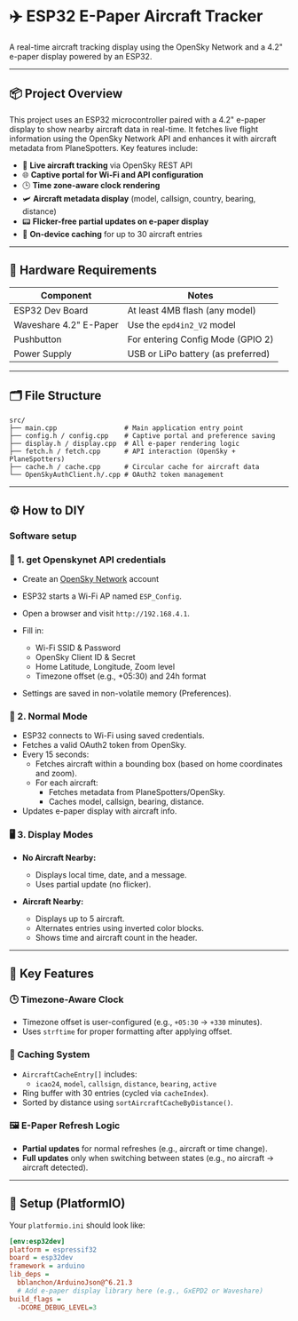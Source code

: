 # ✈️ ESP32 E-Paper Aircraft Tracker

A real-time aircraft tracking display using the OpenSky Network and a 4.2" e-paper display powered by an ESP32.

---

## 📦 Project Overview

This project uses an ESP32 microcontroller paired with a 4.2" e-paper display to show nearby aircraft data in real-time. It fetches live flight information using the OpenSky Network API and enhances it with aircraft metadata from PlaneSpotters. Key features include:

- 📡 **Live aircraft tracking** via OpenSky REST API  
- 🌐 **Captive portal for Wi-Fi and API configuration**  
- 🕒 **Time zone-aware clock rendering**  
- 🛩 **Aircraft metadata display** (model, callsign, country, bearing, distance)  
- 📟 **Flicker-free partial updates on e-paper display**  
- 🧠 **On-device caching** for up to 30 aircraft entries  

---

## 🧱 Hardware Requirements

| Component               | Notes                                 |
|------------------------|----------------------------------------|
| ESP32 Dev Board        | At least 4MB flash (any model)         |
| Waveshare 4.2" E-Paper | Use the `epd4in2_V2` model              |
| Pushbutton             | For entering Config Mode (GPIO 2)      |
| Power Supply           | USB or LiPo battery (as preferred)     |

---

## 🗂 File Structure
```
src/
├── main.cpp                 # Main application entry point
├── config.h / config.cpp    # Captive portal and preference saving
├── display.h / display.cpp  # All e-paper rendering logic
├── fetch.h / fetch.cpp      # API interaction (OpenSky + PlaneSpotters)
├── cache.h / cache.cpp      # Circular cache for aircraft data
└── OpenSkyAuthClient.h/.cpp # OAuth2 token management
```

---

## ⚙️ How to DIY

### Software setup
### 🔧 1. get Openskynet API credentials

- Create an [OpenSky Network](https://auth.opensky-network.org/auth/realms/opensky-network/protocol/openid-connect/auth?response_type=code&client_id=website-ui&scope=openid&redirect_uri=https%3A%2F%2Fopensky-network.org%2Fredirect-uri&state=6946459d-6755-4361-887d-81976590974b) account 

- ESP32 starts a Wi-Fi AP named `ESP_Config`.
- Open a browser and visit `http://192.168.4.1`.
- Fill in:
  - Wi-Fi SSID & Password
  - OpenSky Client ID & Secret
  - Home Latitude, Longitude, Zoom level
  - Timezone offset (e.g., +05:30) and 24h format
- Settings are saved in non-volatile memory (Preferences).

### 🚀 2. Normal Mode

- ESP32 connects to Wi-Fi using saved credentials.
- Fetches a valid OAuth2 token from OpenSky.
- Every 15 seconds:
  - Fetches aircraft within a bounding box (based on home coordinates and zoom).
  - For each aircraft:
    - Fetches metadata from PlaneSpotters/OpenSky.
    - Caches model, callsign, bearing, distance.
- Updates e-paper display with aircraft info.

### 🖥 3. Display Modes

- **No Aircraft Nearby:**
  - Displays local time, date, and a message.
  - Uses partial update (no flicker).

- **Aircraft Nearby:**
  - Displays up to 5 aircraft.
  - Alternates entries using inverted color blocks.
  - Shows time and aircraft count in the header.

---

## 🧠 Key Features

### 🕒 Timezone-Aware Clock

- Timezone offset is user-configured (e.g., `+05:30` → `+330` minutes).
- Uses `strftime` for proper formatting after applying offset.

### 🧠 Caching System

- `AircraftCacheEntry[]` includes:
  - `icao24`, `model`, `callsign`, `distance`, `bearing`, `active`
- Ring buffer with 30 entries (cycled via `cacheIndex`).
- Sorted by distance using `sortAircraftCacheByDistance()`.

### 🖼 E-Paper Refresh Logic

- **Partial updates** for normal refreshes (e.g., aircraft or time change).
- **Full updates** only when switching between states (e.g., no aircraft → aircraft detected).

---

## 🔧 Setup (PlatformIO)

Your `platformio.ini` should look like:

```ini
[env:esp32dev]
platform = espressif32
board = esp32dev
framework = arduino
lib_deps =
  bblanchon/ArduinoJson@^6.21.3
  # Add e-paper display library here (e.g., GxEPD2 or Waveshare)
build_flags =
  -DCORE_DEBUG_LEVEL=3
